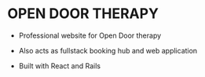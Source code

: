 <!-- @format -->

# OPEN DOOR THERAPY

- Professional website for Open Door therapy

- Also acts as fullstack booking hub and web application

- Built with React and Rails
